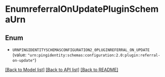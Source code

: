 # EnumreferralOnUpdatePluginSchemaUrn

## Enum


* `URNPINGIDENTITYSCHEMASCONFIGURATION2_0PLUGINREFERRAL_ON_UPDATE` (value: `"urn:pingidentity:schemas:configuration:2.0:plugin:referral-on-update"`)


[[Back to Model list]](../README.md#documentation-for-models) [[Back to API list]](../README.md#documentation-for-api-endpoints) [[Back to README]](../README.md)


